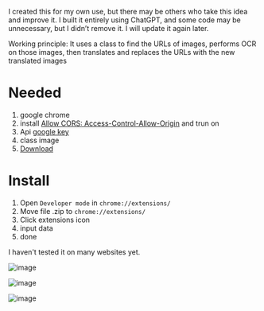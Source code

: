 I created this for my own use, but there may be others who take this idea and improve it. I built it entirely using ChatGPT, and some code may be unnecessary, but I didn’t remove it. I will update it again later.

Working principle: It uses a class to find the URLs of images, performs OCR on those images, then translates and replaces the URLs with the new translated images

# Needed
1. google chrome
2. install [Allow CORS: Access-Control-Allow-Origin](https://chromewebstore.google.com/detail/allow-cors-access-control/lhobafahddgcelffkeicbaginigeejlf) and trun on
3. Api [google key](https://console.cloud.google.com/apis/credentials)
4. class image
5. [Download](https://github.com/Kuju29/Translate-image-manga-In-Page/archive/refs/heads/main.zip)

# Install
1. Open `Developer mode` in `chrome://extensions/`
2. Move file .zip to `chrome://extensions/`
3. Click extensions icon
4. input data
5. done

I haven't tested it on many websites yet.

![image](https://github.com/user-attachments/assets/4ebf4695-694e-4825-a23d-83d36c844e59)

![image](https://github.com/user-attachments/assets/4cfb75d3-30b6-42cc-8535-b66062b9cf92)

![image](https://github.com/user-attachments/assets/3d3616a1-7363-473e-9299-598aabd776c0)

